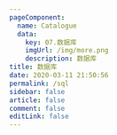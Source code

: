 ```yaml
---
pageComponent: 
  name: Catalogue
  data: 
    key: 07.数据库
    imgUrl: /img/more.png
    description: 数据库
title: 数据库
date: 2020-03-11 21:50:56
permalink: /sql
sidebar: false
article: false
comment: false
editLink: false
---
```

